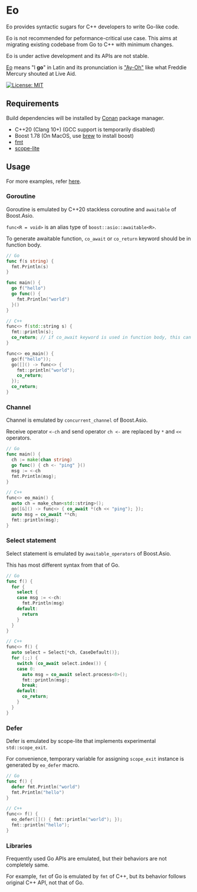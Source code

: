 # Eo

Eo provides syntactic sugars for C++ developers to write Go-like code.

Eo is not recommended for peformance-critical use case. This aims at migrating existing codebase from Go to C++ with minimum changes.

Eo is under active development and its APIs are not stable.

[Eo](https://en.wiktionary.org/wiki/eo#Latin) means "I **go**" in Latin and its pronunciation is ["Ay-Oh"](https://youtu.be/lkbP5OPQhdQ) like what Freddie Mercury shouted at Live Aid.

[![License: MIT](https://img.shields.io/badge/License-MIT-yellow.svg)](./LICENSE)

## Requirements

Build dependencies will be installed by [Conan](https://github.com/conan-io/conan) package manager.

- C++20 (Clang 10+) (GCC support is temporarily disabled)
- Boost 1.78 (On MacOS, use [brew](https://brew.sh/) to install boost)
- [fmt](https://github.com/fmtlib/fmt)
- [scope-lite](https://github.com/martinmoene/scope-lite)

## Usage

For more examples, refer [here](https://github.com/conr2d/eo/tree/main/examples).

### Goroutine

Goroutine is emulated by C++20 stackless coroutine and `awaitable` of Boost.Asio.

`func<R = void>` is an alias type of `boost::asio::awaitable<R>`.

To generate awaitable function, `co_await` or `co_return` keyword should be in function body.

``` go
// Go
func f(s string) {
  fmt.Println(s)
}

func main() {
  go f("hello")
  go func() {
    fmt.Println("world")
  }()
}
```

``` c++
// C++
func<> f(std::string s) {
  fmt::println(s);
  co_return; // if co_await keyword is used in function body, this can be omitted
}

func<> eo_main() {
  go(f("hello"));
  go([]() -> func<> {
    fmt::println("world");
    co_return;
  });
  co_return;
}
```

### Channel

Channel is emulated by `concurrent_channel` of Boost.Asio.

Receive operator `<-ch` and send operator `ch <-` are replaced by `*` and `<<` operators.

``` go
// Go
func main() {
  ch := make(chan string)
  go func() { ch <- "ping" }()
  msg := <-ch
  fmt.Println(msg);
}
```

``` c++
// C++
func<> eo_main() {
  auto ch = make_chan<std::string>();
  go([&]() -> func<> { co_await *(ch << "ping"); });
  auto msg = co_await **ch;
  fmt::println(msg);
}
```

### Select statement

Select statement is emulated by `awaitable_operators` of Boost.Asio.

This has most different syntax from that of Go.

``` go
// Go
func f() {
  for {
    select {
    case msg := <-ch:
      fmt.Println(msg)
    default:
      return
    }
  }
}
```

``` c++
// C++
func<> f() {
  auto select = Select{*ch, CaseDefault()};
  for (;;) {
    switch (co_await select.index()) {
    case 0:
      auto msg = co_await select.process<0>();
      fmt::println(msg);
      break;
    default:
      co_return;
    }
  }
}
```

### Defer

Defer is emulated by scope-lite that implements experimental `std::scope_exit`.

For convenience, temporary variable for assigning `scope_exit` instance is generated by `eo_defer` macro.

``` go
// Go
func f() {
  defer fmt.Println("world")
  fmt.Println("hello")
}
```

``` c++
// C++
func<> f() {
  eo_defer([]() { fmt::println("world"); });
  fmt::println("hello");
}
```

### Libraries

Frequently used Go APIs are emulated, but their behaviors are not completely same.

For example, `fmt` of Go is emulated by `fmt` of C++, but its behavior follows original C++ API, not that of Go.

